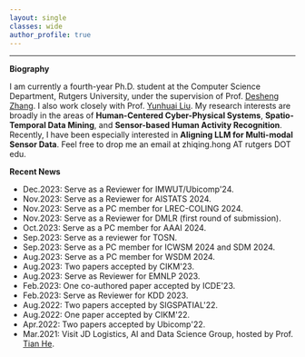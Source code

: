 ```yaml
---
layout: single
classes: wide
author_profile: true
---
```


***
**Biography**

I am currently a fourth-year Ph.D. student at the Computer Science Department, Rutgers University, under the supervision of Prof. [Desheng Zhang](https://www.cs.rutgers.edu/~dz220/). I also work closely with Prof. [Yunhuai Liu](http://www.yunhuai.net/Yunhuai.htm). 
My research interests are broadly in the areas of **Human-Centered Cyber-Physical Systems**, **Spatio-Temporal Data Mining**, and **Sensor-based Human Activity Recognition**. Recently, I have been especially interested in **Aligning LLM for Multi-modal Sensor Data**. Feel free to drop me an email at zhiqing.hong AT rutgers DOT edu.

**Recent News**
* Dec.2023: Serve as a Reviewer for IMWUT/Ubicomp'24.
* Nov.2023: Serve as a Reviewer for AISTATS 2024.
* Nov.2023: Serve as a PC member for LREC-COLING 2024. 
* Nov.2023: Serve as a Reviewer for DMLR (first round of submission).
* Oct.2023: Serve as a PC member for AAAI 2024.
* Sep.2023: Serve as a reviewer for TOSN.
* Sep.2023: Serve as a PC member for ICWSM 2024 and SDM 2024.
* Aug.2023: Serve as a PC member for WSDM 2024.
* Aug.2023: Two papers accepted by CIKM'23.
* Aug.2023: Serve as Reviewer for EMNLP 2023.
* Feb.2023: One co-authored paper accepted by ICDE'23.
* Feb.2023: Serve as Reviewer for KDD 2023.
* Aug.2022: Two papers accepted by SIGSPATIAL'22.
* Aug.2022: One paper accepted by CIKM'22.
* Apr.2022: Two papers accepted by Ubicomp'22.
* Mar.2021: Visit JD Logistics, AI and Data Science Group, hosted by Prof. [Tian He](https://www-users.cs.umn.edu/~tianhe/).




&emsp;
&emsp;
&emsp;
&emsp;
&emsp;
&emsp;
&emsp;
&emsp;






<script type="text/javascript" id="clustrmaps" src="//clustrmaps.com/map_v2.js?d=VUzuGzdDIXT10ku_aUuY2VDKm0mMNjK2g6da6P3BbMQ&cl=ffffff&w=253&t=m"></script>
